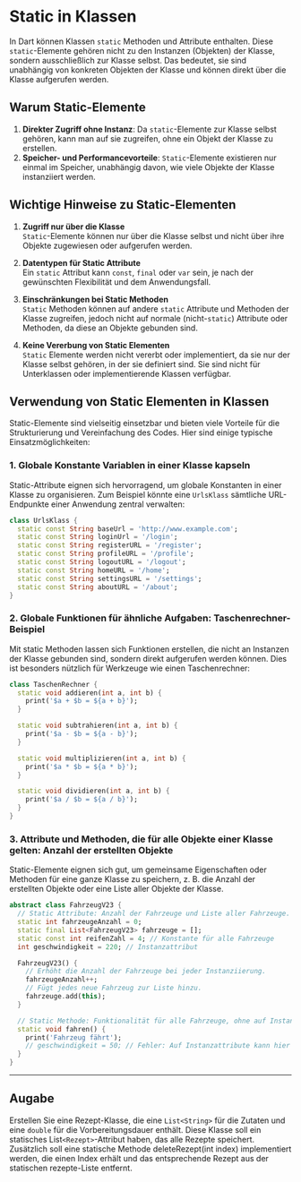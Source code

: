 # **Static in Klassen**

In Dart können Klassen `static` Methoden und Attribute enthalten. Diese `static`-Elemente gehören nicht zu den Instanzen (Objekten) der Klasse, sondern ausschließlich zur Klasse selbst. Das bedeutet, sie sind unabhängig von konkreten Objekten der Klasse und können direkt über die Klasse aufgerufen werden.

## **Warum Static-Elemente**

1. **Direkter Zugriff ohne Instanz**: Da `static`-Elemente zur Klasse selbst gehören, kann man auf sie zugreifen, ohne ein Objekt der Klasse zu erstellen.
2. **Speicher- und Performancevorteile**: `Static`-Elemente existieren nur einmal im Speicher, unabhängig davon, wie viele Objekte der Klasse instanziiert werden.

## **Wichtige Hinweise zu Static-Elementen**

1. **Zugriff nur über die Klasse**  
   `Static`-Elemente können nur über die Klasse selbst und nicht über ihre Objekte zugewiesen oder aufgerufen werden.

2. **Datentypen für Static Attribute**  
   Ein `static` Attribut kann `const`, `final` oder `var` sein, je nach der gewünschten Flexibilität und dem Anwendungsfall.

3. **Einschränkungen bei Static Methoden**  
   `Static` Methoden können auf andere `static` Attribute und Methoden der Klasse zugreifen, jedoch nicht auf normale (nicht-`static`) Attribute oder Methoden, da diese an Objekte gebunden sind.

4. **Keine Vererbung von Static Elementen**  
   `Static` Elemente werden nicht vererbt oder implementiert, da sie nur der Klasse selbst gehören, in der sie definiert sind. Sie sind nicht für Unterklassen oder implementierende Klassen verfügbar.

## **Verwendung von Static Elementen in Klassen**

Static-Elemente sind vielseitig einsetzbar und bieten viele Vorteile für die Strukturierung und Vereinfachung des Codes. Hier sind einige typische Einsatzmöglichkeiten:

### 1. **Globale Konstante Variablen in einer Klasse kapseln**

Static-Attribute eignen sich hervorragend, um globale Konstanten in einer Klasse zu organisieren. Zum Beispiel könnte eine `UrlsKlass` sämtliche URL-Endpunkte einer Anwendung zentral verwalten:

```dart
class UrlsKlass {
  static const String baseUrl = 'http://www.example.com';
  static const String loginUrl = '/login';
  static const String registerURL = '/register';
  static const String profileURL = '/profile';
  static const String logoutURL = '/logout';
  static const String homeURL = '/home';
  static const String settingsURL = '/settings';
  static const String aboutURL = '/about';
}
```

### 2. **Globale Funktionen für ähnliche Aufgaben: Taschenrechner-Beispiel**

Mit static Methoden lassen sich Funktionen erstellen, die nicht an Instanzen der Klasse gebunden sind, sondern direkt aufgerufen werden können. Dies ist besonders nützlich für Werkzeuge wie einen Taschenrechner:

```dart
class TaschenRechner {
  static void addieren(int a, int b) {
    print('$a + $b = ${a + b}');
  }

  static void subtrahieren(int a, int b) {
    print('$a - $b = ${a - b}');
  }

  static void multiplizieren(int a, int b) {
    print('$a * $b = ${a * b}');
  }

  static void dividieren(int a, int b) {
    print('$a / $b = ${a / b}');
  }
}
```

### 3. **Attribute und Methoden, die für alle Objekte einer Klasse gelten: Anzahl der erstellten Objekte**

Static-Elemente eignen sich gut, um gemeinsame Eigenschaften oder Methoden für eine ganze Klasse zu speichern, z. B. die Anzahl der erstellten Objekte oder eine Liste aller Objekte der Klasse.

```dart
abstract class FahrzeugV23 {
  // Static Attribute: Anzahl der Fahrzeuge und Liste aller Fahrzeuge.
  static int fahrzeugeAnzahl = 0;
  static final List<FahrzeugV23> fahrzeuge = [];
  static const int reifenZahl = 4; // Konstante für alle Fahrzeuge
  int geschwindigkeit = 220; // Instanzattribut

  FahrzeugV23() {
    // Erhöht die Anzahl der Fahrzeuge bei jeder Instanziierung.
    fahrzeugeAnzahl++;
    // Fügt jedes neue Fahrzeug zur Liste hinzu.
    fahrzeuge.add(this);
  }

  // Static Methode: Funktionalität für alle Fahrzeuge, ohne auf Instanzattribute zuzugreifen.
  static void fahren() {
    print('Fahrzeug fährt');
    // geschwindigkeit = 50; // Fehler: Auf Instanzattribute kann hier nicht zugegriffen werden.
  }
}
```

---

## **Augabe**

Erstellen Sie eine Rezept-Klasse, die eine `List<String>` für die Zutaten und eine `double` für die Vorbereitungsdauer enthält.
Diese Klasse soll ein statisches List`<Rezept>`-Attribut haben, das alle Rezepte speichert.
Zusätzlich soll eine statische Methode deleteRezept(int index) implementiert werden, die einen Index erhält und das entsprechende Rezept aus der statischen rezepte-Liste entfernt.
